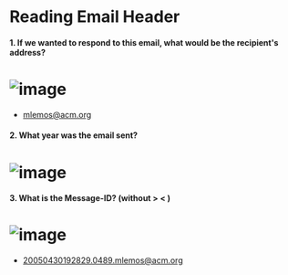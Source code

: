# Reading Email Header

#### 1. If we wanted to respond to this email, what would be the recipient's address?

# ![image](https://github.com/user-attachments/assets/0f2e5d18-30b7-482c-a362-862aaf38735d)
 - mlemos@acm.org

#### 2. What year was the email sent?
# ![image](https://github.com/user-attachments/assets/042a912d-c6d5-4ef3-98cf-a282d4b5d2a2)

#### 3. What is the Message-ID? (without > < )
# ![image](https://github.com/user-attachments/assets/6d7ee8dc-688d-42c1-8413-c4dbc9b65d3e)
 - 20050430192829.0489.mlemos@acm.org
